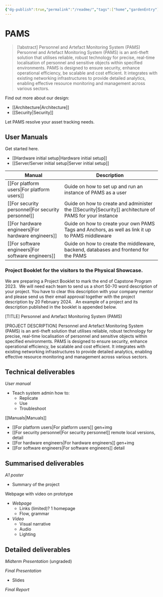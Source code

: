 ```yaml
---
{"dg-publish":true,"permalink":"/readme/","tags":["home","gardenEntry"]}
---
```


# PAMS

> [!abstract] Personnel and Artefact Monitoring System (PAMS)
> Personnel and Artefact Monitoring System (PAMS) is an anti-theft solution that utilises reliable, robust technology for precise, real-time localisation of personnel and sensitive objects within specified environments. PAMS is designed to ensure security, enhance operational efficiency, be scalable and cost efficient. It integrates with existing networking infrastructures to provide detailed analytics, enabling effective resource monitoring and management across various sectors.

Find out more about our design:

- [[Architecture\|Architecture]]
- [[Security\|Security]]

Let PAMS resolve your asset tracking needs.

## User Manuals

Get started here.
- [[Hardware initial setup\|Hardware initial setup]]
- [[Server/Server initial setup\|Server initial setup]]

| Manual | Description |
| ---- | ---- |
| [[For platform users\|For platform users]] | Guide on how to set up and run an instance of PAMS as a user |
| [[For security personnel\|For security personnel]] | Guide on how to create and administer the [[Security\|Security]] architecture of PAMS for your instance |
| [[For hardware engineers\|For hardware engineers]] | Guide on how to create your own PAMS Tags and Anchors, as well as link it up to PAMS middleware |
| [[For software engineers\|For software engineers]] | Guide on how to create the middleware, backend, databases and frontend for the PAMS |

### Project Booklet for the visitors to the Physical Showcase.

We are preparing a Project Booklet to mark the end of Capstone Program 2023.  We will need each team to send us a short 50-70 word description of your project. You have to clear this description with your company mentor and please send us their email approval together with the project description by 20 February 2024.
 
An example of a project and its description published in the booklet is appended below.

[TITLE] Personnel and Artefact Monitoring System (PAMS)

[PROJECT DESCRIPTION] Personnel and Artefact Monitoring System (PAMS) is an anti-theft solution that utilises reliable, robust technology for precise, real-time localisation of personnel and sensitive objects within specified environments. PAMS is designed to ensure security, enhance operational efficiency, be scalable and cost efficient. It integrates with existing networking infrastructures to provide detailed analytics, enabling effective resource monitoring and management across various sectors.

## Technical deliverables

*User manual*
- Teach system admin how to:
	- Replicate
	- Use
	- Troubleshoot

[[Manuals\|Manuals]]

- [[For platform users\|For platform users]] gen+img
- [[For security personnel\|For security personnel]] remote local versions, detail
- [[For hardware engineers\|For hardware engineers]] gen+img
- [[For software engineers\|For software engineers]] detail

## Summarised deliverables

*A1 poster*
- Summary of the project

Webpage with video on prototype
- *Webpage*
	- Links (limited)? 1 homepage
	- Flow, grammar
- *Video*
	- Visual narrative
	- Audio
	- Lighting

## Detailed deliverables

*Midterm Presentation* (ungraded)

*Final Presentation*
- Slides

*Final Report*